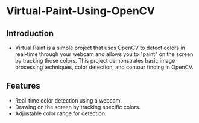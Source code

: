 # Virtual-Paint-Using-OpenCV
## Introduction
- Virtual Paint is a simple project that uses OpenCV to detect colors in real-time through your webcam and allows you to "paint" on the screen by tracking those colors. This project demonstrates basic image processing techniques, color detection, and contour finding in OpenCV.

## Features
- Real-time color detection using a webcam.
- Drawing on the screen by tracking specific colors.
- Adjustable color range for detection.
